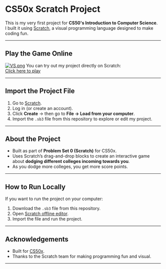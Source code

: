 #  CS50x Scratch Project

This is my very first project for **CS50's Introduction to Computer Science**.  
I built it using [Scratch](https://scratch.mit.edu/), a visual programming language designed to make coding fun.

---

## Play the Game Online
[![VS.png](https://i.postimg.cc/sxwKPHcV/VS.png)](https://postimg.cc/bSSQpTWM)
You can try out my project directly on Scratch:  
[Click here to play](https://scratch.mit.edu/projects/1224926560/)

---

##  Import the Project File

1. Go to [Scratch](https://scratch.mit.edu/).  
2. Log in (or create an account).  
3. Click **Create** → then go to **File → Load from your computer**.  
4. Import the `.sb3` file from this repository to explore or edit my project.

---

##  About the Project

- Built as part of **Problem Set 0 (Scratch)** for CS50x.  
- Uses Scratch’s drag-and-drop blocks to create an interactive game about **dodging different colleges incoming towards you**.
- As you dodge more colleges, you get more score points.  

---

##  How to Run Locally

If you want to run the project on your computer:

1. Download the `.sb3` file from this repository.  
2. Open [Scratch offline editor](https://scratch.mit.edu/download).  
3. Import the file and run the project.

---

##  Acknowledgements

- Built for [CS50x](https://cs50.harvard.edu/x/).  
- Thanks to the Scratch team for making programming fun and visual.  

---
